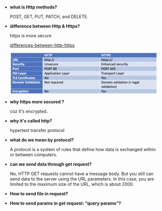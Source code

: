- **what is Http methods?**

  POST, GET, PUT, PATCH, and DELETE.

- **difference between Http & Https?**

  https is more secure

  [differences-between-http-https](https://www.venafi.com/blog/what-are-differences-between-http-https-0)

  ![](./img/Difference_HTTP_HTTPS-2.png)

- **why https more secured ?**

  coz it's encrypted.

- **why it's called http?**

  hypertext transfer protocol

- **what do we mean by protocol?**

  A protocol is a system of rules that define how data is exchanged within or between computers.

- **can we send data through get request?**

  No, HTTP GET requests cannot have a message body. But you still can send data to the server using the URL parameters. In this case, you are limited to the maximum size of the URL, which is about 2000.

- **How to send file in request?**

- **How to send params in get request: “query params”?**
